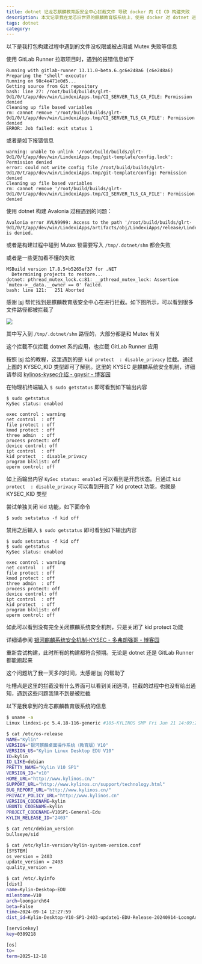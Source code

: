 ```yaml
---
title: dotnet 记龙芯麒麟教育版安全中心拦截文件 导致 docker 内 CI CD 构建失败
description: 本文记录我在龙芯旧世界的麒麟教育版系统上，使用 docker 对 dotnet 进行构建和打包过程中，因为安全中心拦截而出现奇怪的问题
tags: dotnet
category: 
---
```


<!-- 发布 -->
<!-- 博客 -->

以下是我打包构建过程中遇到的文件没权限或被占用或 Mutex 失败等信息

使用 GitLab Runner 拉取项目时，遇到的报错信息如下

```
Running with gitlab-runner 13.11.0~beta.6.gc6e248a6 (c6e248a6)
Preparing the "shell" executor
Running on 98c4e471e0d5...
Getting source from Git repository
bash: line 27: /root/build/builds/glrt-9d1/0/t/app/dev/win/LindexiApps.tmp/CI_SERVER_TLS_CA_FILE: Permission denied
Cleaning up file based variables
rm: cannot remove '/root/build/builds/glrt-9d1/0/t/app/dev/win/LindexiApps.tmp/CI_SERVER_TLS_CA_FILE': Permission denied
ERROR: Job failed: exit status 1
```

或者是如下报错信息

```
warning: unable to unlink '/root/build/builds/glrt-9d1/0/t/app/dev/win/LindexiApps.tmp/git-template/config.lock': Permission denied
error: could not write config file /root/build/builds/glrt-9d1/0/t/app/dev/win/LindexiApps.tmp/git-template/config: Permission denied
Cleaning up file based variables
rm: cannot remove '/root/build/builds/glrt-9d1/0/t/app/dev/win/LindexiApps.tmp/CI_SERVER_TLS_CA_FILE': Permission denied
```

使用 dotnet 构建 Avalonia 过程遇到的问题：

```
Avalonia error AVLN9999: Access to the path '/root/build/builds/glrt-9d1/0/t/app/dev/win/LindexiApps/artifacts/obj/LindexiApps/release/LindexiApps.dll' is denied.
```

或者是构建过程中碰到 Mutex 锁需要写入 `/tmp/.dotnet/shm` 都会失败

或者是一些更加看不懂的失败

```
MSBuild version 17.8.5+b5265ef37 for .NET
  Determining projects to restore...
dotnet: pthread_mutex_lock.c:81: __pthread_mutex_lock: Assertion `mutex->__data.__owner == 0' failed.
bash: line 121:   251 Aborted   
```

感谢 [lsj](https://blog.sdlsj.net/ ) 帮忙找到是麒麟教育版安全中心在进行拦截。如下图所示，可以看到很多文件路径都被拦截了

<!-- ![](image/dotnet 记龙芯麒麟教育版安全中心拦截文件 导致 docker 内 CI CD 构建失败/dotnet 记龙芯麒麟教育版安全中心拦截文件 导致 docker 内 CI CD 构建失败0.png) -->
![](https://img2023.cnblogs.com/blog/1080237/202411/1080237-20241114073113049-1466110711.png)

其中写入到 `/tmp/.dotnet/shm` 路径的，大部分都是和 Mutex 有关

这个拦截不仅拦截 dotnet 系的应用，也拦截 GitLab Runner 应用

按照 [lsj](https://blog.sdlsj.net/ ) 给的教程，这里遇到的是 `kid protect  : disable_privacy` 拦截。通过上图的 KYSEC_KID 类型即可了解到。这里的 KYSEC 是麒麟系统安全机制，详细请参阅 [kylinos-kysec介绍 - gpysir - 博客园](https://www.cnblogs.com/gpysir/p/15165757.html )

在物理机终端输入 `$ sudo getstatus` 即可看到如下输出内容

```
$ sudo getstatus
KySec status: enabled
 
exec control : warning
net control  : off
file protect : off
kmod protect : off
three admin  : off
process protect: off
device control: off
ipt control  : off
kid protect  : disable_privacy
program blklist: off
eperm control: off
```

如上面输出内容 `KySec status: enabled` 可以看到是开启状态。且通过 `kid protect  : disable_privacy` 可以看到开启了 kid protect 功能，也就是 KYSEC_KID 类型

尝试单独关闭 kid 功能，如下面命令

```
$ sudo setstatus -f kid off
```

禁用之后输入 `$ sudo getstatus` 即可看到如下输出内容

```
$ sudo setstatus -f kid off
$ sudo getstatus
KySec status: enabled
 
exec control : warning
net control  : off
file protect : off
kmod protect : off
three admin  : off
process protect: off
device control: off
ipt control  : off
kid protect  : off
program blklist: off
eperm control: off
```

如此可以看到没有完全关闭麒麟系统安全机制，只是关闭了 kid protect 功能

详细请参阅 [银河麒麟系统安全机制-KYSEC - 多弗朗强哥 - 博客园](https://www.cnblogs.com/chendeqiang/p/15173757.html )

重新尝试构建，此时所有的构建都符合预期。无论是 dotnet 还是 GitLab Runner 都能跑起来

这个问题坑了我一天多的时间，太感谢 [lsj](https://blog.sdlsj.net/ ) 的帮助了

吐槽点是这里的拦截没有什么界面可以看到关闭选项，拦截的过程中也没有给出通知，遇到这些问题我猜不到是被拦截

以下是我拿到的龙芯麒麟教育版系统的信息

```bash
$ uname -a
Linux lindexi-pc 5.4.18-116-generic #105-KYLINOS SMP Fri Jun 21 14:09:22 UTC 2024 loongarch64 loongarch64 loongarch64 GNU/Linux
```

```bash
$ cat /etc/os-release
NAME="Kylin"
VERSION="银河麒麟桌面操作系统（教育版）V10"
VERSION_US="Kylin Linux Desktop EDU V10"
ID=kylin
ID_LIKE=debian
PRETTY_NAME="Kylin V10 SP1"
VERSION_ID="v10"
HOME_URL="http://www.kylinos.cn/"
SUPPORT_URL="http://www.kylinos.cn/support/technology.html"
BUG_REPORT_URL="http://www.kylinos.cn/"
PRIVACY_POLICY_URL="http://www.kylinos.cn"
VERSION_CODENAME=kylin
UBUNTU_CODENAME=kylin
PROJECT_CODENAME=V10SP1-General-Edu
KYLIN_RELEASE_ID="2403"
```

```bash
$ cat /etc/debian_version
bullseye/sid
```

```bash
$ cat /etc/kylin-version/kylin-system-version.conf
[SYSTEM]
os_version = 2403
update_version = 2403
quality_version =
```

```bash
$ cat /etc/.kyinfo
[dist]
name=Kylin-Desktop-EDU
milestone=V10
arch=loongarch64
beta=False
time=2024-09-14 12:27:59
dist_id=Kylin-Desktop-V10-SP1-2403-update1-EDU-Release-20240914-LoongArch64-2024-09-14 12:27:59

[servicekey]
key=0389218

[os]
to=
term=2025-12-18
```
